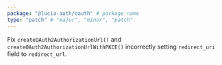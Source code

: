 ```yaml
---
package: "@lucia-auth/oauth" # package name
type: "patch" # "major", "minor", "patch"
---
```


Fix `createOAuth2AuthorizationUrl()` and `createOAuth2AuthorizationUrlWithPKCE()` incorrectly setting `redirect_uri` field to `redirect_url`.